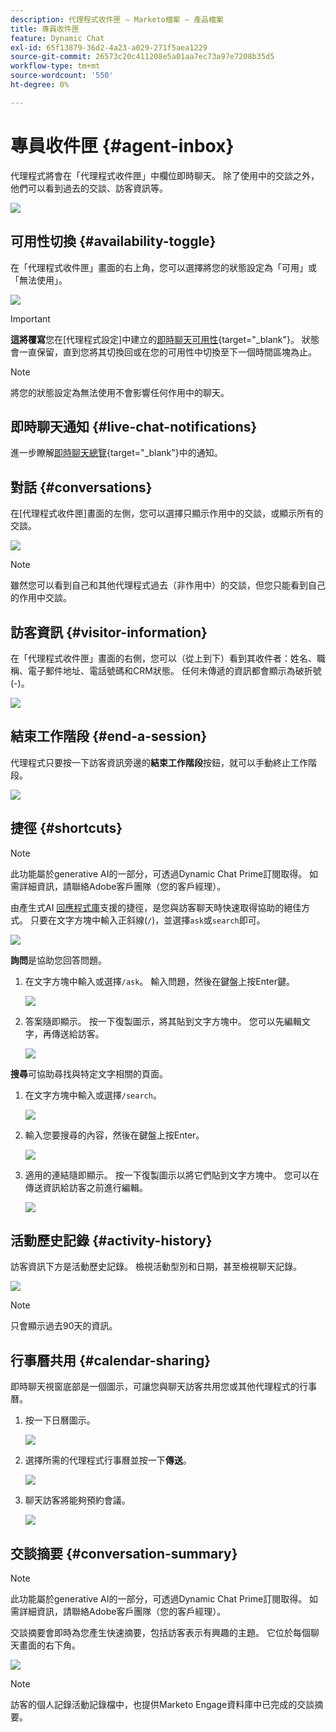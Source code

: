 ```yaml
---
description: 代理程式收件匣 — Marketo檔案 — 產品檔案
title: 專員收件匣
feature: Dynamic Chat
exl-id: 65f13879-36d2-4a23-a029-271f5aea1229
source-git-commit: 26573c20c411208e5a01aa7ec73a97e7208b35d5
workflow-type: tm+mt
source-wordcount: '550'
ht-degree: 0%

---
```


# 專員收件匣 {#agent-inbox}

代理程式將會在「代理程式收件匣」中欄位即時聊天。 除了使用中的交談之外，他們可以看到過去的交談、訪客資訊等。

![](assets/agent-inbox-1.png)

## 可用性切換 {#availability-toggle}

在「代理程式收件匣」畫面的右上角，您可以選擇將您的狀態設定為「可用」或「無法使用」。

![](assets/agent-inbox-2.png)

>[!IMPORTANT]
>
>**這將覆寫**&#x200B;您在[代理程式設定]中建立的[即時聊天可用性](/help/marketo/product-docs/demand-generation/dynamic-chat/setup-and-configuration/agent-settings.md#live-chat-availability){target="_blank"}。 狀態會一直保留，直到您將其切換回或在您的可用性中切換至下一個時間區塊為止。

>[!NOTE]
>
>將您的狀態設定為無法使用不會影響任何作用中的聊天。

## 即時聊天通知 {#live-chat-notifications}

進一步瞭解[即時聊天總覽](/help/marketo/product-docs/demand-generation/dynamic-chat/live-chat/live-chat-overview.md#live-chat-notifications){target="_blank"}中的通知。

## 對話 {#conversations}

在[代理程式收件匣]畫面的左側，您可以選擇只顯示作用中的交談，或顯示所有的交談。

![](assets/agent-inbox-4.png)

>[!NOTE]
>
>雖然您可以看到自己和其他代理程式過去（非作用中）的交談，但您只能看到自己的作用中交談。

## 訪客資訊 {#visitor-information}

在「代理程式收件匣」畫面的右側，您可以（從上到下）看到其收件者：姓名、職稱、電子郵件地址、電話號碼和CRM狀態。 任何未傳遞的資訊都會顯示為破折號(-)。

![](assets/agent-inbox-5.png)

## 結束工作階段 {#end-a-session}

代理程式只要按一下訪客資訊旁邊的&#x200B;**結束工作階段**&#x200B;按鈕，就可以手動終止工作階段。

![](assets/agent-inbox-6.png)

## 捷徑 {#shortcuts}

>[!NOTE]
>
>此功能屬於generative AI的一部分，可透過Dynamic Chat Prime訂閱取得。 如需詳細資訊，請聯絡Adobe客戶團隊（您的客戶經理）。

由產生式AI [回應程式庫](/help/marketo/product-docs/demand-generation/dynamic-chat/generative-ai/response-library.md)支援的捷徑，是您與訪客聊天時快速取得協助的絕佳方式。 只要在文字方塊中輸入正斜線(`/`)，並選擇`ask`或`search`即可。

![](assets/agent-inbox-7.png)

**詢問**&#x200B;是協助您回答問題。

1. 在文字方塊中輸入或選擇`/ask`。 輸入問題，然後在鍵盤上按Enter鍵。

   ![](assets/agent-inbox-8.png)

1. 答案隨即顯示。 按一下復製圖示，將其貼到文字方塊中。 您可以先編輯文字，再傳送給訪客。

   ![](assets/agent-inbox-9.png)

**搜尋**&#x200B;可協助尋找與特定文字相關的頁面。

1. 在文字方塊中輸入或選擇`/search`。

   ![](assets/agent-inbox-10.png)

1. 輸入您要搜尋的內容，然後在鍵盤上按Enter。

   ![](assets/agent-inbox-11.png)

1. 適用的連結隨即顯示。 按一下復製圖示以將它們貼到文字方塊中。 您可以在傳送資訊給訪客之前進行編輯。

   ![](assets/agent-inbox-12.png)

## 活動歷史記錄 {#activity-history}

訪客資訊下方是活動歷史記錄。 檢視活動型別和日期，甚至檢視聊天記錄。

![](assets/agent-inbox-13.png)

>[!NOTE]
>
>只會顯示過去90天的資訊。

## 行事曆共用 {#calendar-sharing}

即時聊天視窗底部是一個圖示，可讓您與聊天訪客共用您或其他代理程式的行事曆。

1. 按一下日曆圖示。

   ![](assets/agent-inbox-14.png)

1. 選擇所需的代理程式行事曆並按一下&#x200B;**傳送**。

   ![](assets/agent-inbox-15.png)

1. 聊天訪客將能夠預約會議。

   ![](assets/agent-inbox-16.png)

## 交談摘要 {#conversation-summary}

>[!NOTE]
>
>此功能屬於generative AI的一部分，可透過Dynamic Chat Prime訂閱取得。 如需詳細資訊，請聯絡Adobe客戶團隊（您的客戶經理）。

交談摘要會即時為您產生快速摘要，包括訪客表示有興趣的主題。 它位於每個聊天畫面的右下角。

![](assets/agent-inbox-17.png)

>[!NOTE]
>
>訪客的個人記錄活動記錄檔中，也提供Marketo Engage資料庫中已完成的交談摘要。
